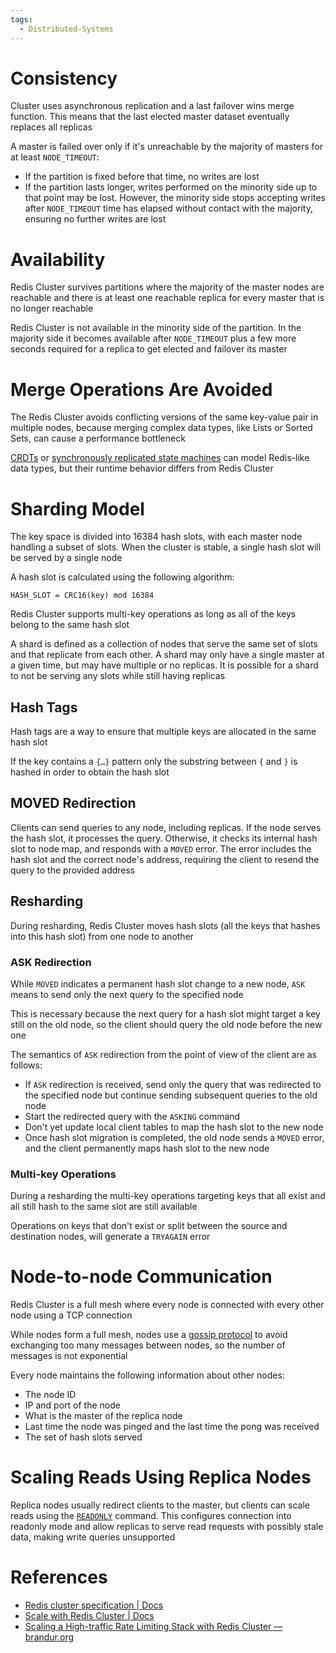 ```yaml
---
tags:
  - Distributed-Systems
---
```


# Consistency

Cluster uses asynchronous replication and a last failover wins merge function. This means that the last elected master dataset eventually replaces all replicas

A master is failed over only if it's unreachable by the majority of masters for at least `NODE_TIMEOUT`:

- If the partition is fixed before that time, no writes are lost
- If the partition lasts longer, writes performed on the minority side up to that point may be lost. However, the minority side stops accepting writes after `NODE_TIMEOUT` time has elapsed without contact with the majority, ensuring no further writes are lost

# Availability

Redis Cluster survives partitions where the majority of the master nodes are reachable and there is at least one reachable replica for every master that is no longer reachable

Redis Cluster is not available in the minority side of the partition. In the majority side it becomes available after `NODE_TIMEOUT` plus a few more seconds required for a replica to get elected and failover its master

# Merge Operations Are Avoided

The Redis Cluster avoids conflicting versions of the same key-value pair in multiple nodes, because merging complex data types, like Lists or Sorted Sets, can cause a performance bottleneck

[CRDTs](Conflict-Free%20Replicated%20Data%20Type.md) or [synchronously replicated state machines](Replication.md) can model Redis-like data types, but their runtime behavior differs from Redis Cluster

# Sharding Model

The key space is divided into 16384 hash slots, with each master node handling a subset of slots. When the cluster is stable, a single hash slot will be served by a single node

A hash slot is calculated using the following algorithm:

```
HASH_SLOT = CRC16(key) mod 16384
```

Redis Cluster supports multi-key operations as long as all of the keys belong to the same hash slot

A shard is defined as a collection of nodes that serve the same set of slots and that replicate from each other. A shard may only have a single master at a given time, but may have multiple or no replicas. It is possible for a shard to not be serving any slots while still having replicas

## Hash Tags

Hash tags are a way to ensure that multiple keys are allocated in the same hash slot

If the key contains a `{…}` pattern only the substring between `{` and `}` is hashed in order to obtain the hash slot

## MOVED Redirection

Clients can send queries to any node, including replicas. If the node serves the hash slot, it processes the query. Otherwise, it checks its internal hash slot to node map, and responds with a `MOVED` error. The error includes the hash slot and the correct node's address, requiring the client to resend the query to the provided address

## Resharding

During resharding, Redis Cluster moves hash slots (all the keys that hashes into this hash slot) from one node to another

### ASK Redirection

While `MOVED` indicates a permanent hash slot change to a new node, `ASK` means to send only the next query to the specified node

This is necessary because the next query for a hash slot might target a key still on the old node, so the client should query the old node before the new one

The semantics of `ASK` redirection from the point of view of the client are as follows:

- If `ASK` redirection is received, send only the query that was redirected to the specified node but continue sending subsequent queries to the old node
- Start the redirected query with the `ASKING` command
- Don't yet update local client tables to map the hash slot to the new node
- Once hash slot migration is completed, the old node sends a `MOVED` error, and the client permanently maps hash slot to the new node

### Multi-key Operations

During a resharding the multi-key operations targeting keys that all exist and all still hash to the same slot are still available

Operations on keys that don't exist or split between the source and destination nodes, will generate a `TRYAGAIN` error

# Node-to-node Communication

Redis Cluster is a full mesh where every node is connected with every other node using a TCP connection

While nodes form a full mesh, nodes use a [gossip protocol](Gossip%20Protocol.md) to avoid exchanging too many messages between nodes, so the number of messages is not exponential

Every node maintains the following information about other nodes: 

- The node ID 
- IP and port of the node
- What is the master of the replica node
- Last time the node was pinged and the last time the pong was received
- The set of hash slots served

# Scaling Reads Using Replica Nodes

Replica nodes usually redirect clients to the master, but clients can scale reads using the [`READONLY`](https://redis.io/commands/readonly) command. This configures connection into readonly mode and allow replicas to serve read requests with possibly stale data, making write queries unsupported

# References

- [Redis cluster specification \| Docs](https://redis.io/docs/latest/operate/oss_and_stack/reference/cluster-spec/#cluster-topology)
- [Scale with Redis Cluster \| Docs](https://redis.io/docs/latest/operate/oss_and_stack/management/scaling/)
- [Scaling a High-traffic Rate Limiting Stack with Redis Cluster — brandur.org](https://brandur.org/redis-cluster)
